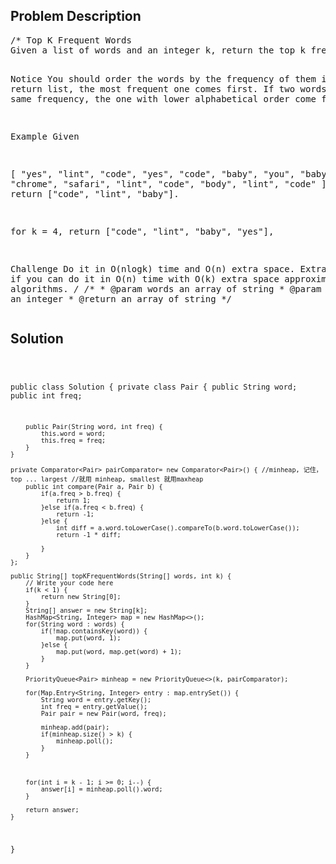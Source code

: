<!--
<style>
  body { font-family: Arial, sans-serif; }
  .container { max-width: 400px; margin: auto; padding: 10px; }
  .comment-block { background-color: #f9f9f9; padding: 10px; border-left: 5px solid #ccc; max-width: 400px; margin: 20px auto; overflow-wrap: break-word; white-space: pre-wrap; }
  .code-block { background-color: #f4f4f4; padding: 10px; border: 1px solid #ddd; }
</style>
-->

<div class='container'>
<h2>Problem Description</h2>
<div class='comment-block'>
<pre>
/* Top K Frequent Words
Given a list of words and an integer k, return the top k frequent words in the list.

Notice
You should order the words by the frequency of them in the return list, the most frequent one comes first. 
If two words has the same frequency, the one with lower alphabetical order come first.

Example
Given

[
    "yes", "lint", "code",
    "yes", "code", "baby",
    "you", "baby", "chrome",
    "safari", "lint", "code",
    "body", "lint", "code"
]
for k = 3, return ["code", "lint", "baby"].

for k = 4, return ["code", "lint", "baby", "yes"],


Challenge 
Do it in O(nlogk) time and O(n) extra space.
Extra points if you can do it in O(n) time with O(k) extra space approximation algorithms.
*/
    /**
     * @param words an array of string
     * @param k an integer
     * @return an array of string
     */
</pre>
</div>

<h2>Solution</h2>
<div class='code-block'>
<pre><code class='language-java'>

public class Solution {
    private class Pair {
        public String word;
        public int freq;
        
        public Pair(String word, int freq) {
            this.word = word;
            this.freq = freq;
        }
    }
    
    private Comparator<Pair> pairComparator= new Comparator<Pair>() { //minheap, 记住， top ... largest //就用 minheap, smallest 就用maxheap
        public int compare(Pair a, Pair b) {
            if(a.freq > b.freq) {
                return 1;
            }else if(a.freq < b.freq) {
                return -1;
            }else {
                int diff = a.word.toLowerCase().compareTo(b.word.toLowerCase());
                return -1 * diff;

            }
        }
    };
    
    public String[] topKFrequentWords(String[] words, int k) {
        // Write your code here
        if(k < 1) {
            return new String[0];
        }
        String[] answer = new String[k];
        HashMap<String, Integer> map = new HashMap<>();
        for(String word : words) {
            if(!map.containsKey(word)) {
                map.put(word, 1);
            }else {
                map.put(word, map.get(word) + 1);
            }
        }
        
        PriorityQueue<Pair> minheap = new PriorityQueue<>(k, pairComparator);
        
        for(Map.Entry<String, Integer> entry : map.entrySet()) {
            String word = entry.getKey();
            int freq = entry.getValue();
            Pair pair = new Pair(word, freq);
            
            minheap.add(pair);
            if(minheap.size() > k) {
                minheap.poll();
            }
        }
        
        
        
        for(int i = k - 1; i >= 0; i--) {
            answer[i] = minheap.poll().word;
        }
        
        return answer;
    }
}</code></pre>
</div>
</div>
